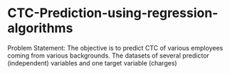 # CTC-Prediction-using-regression-algorithms
Problem Statement: The objective is to predict CTC of various employees coming from various backgrounds. The datasets of several predictor (independent) variables and one target variable (charges)  
